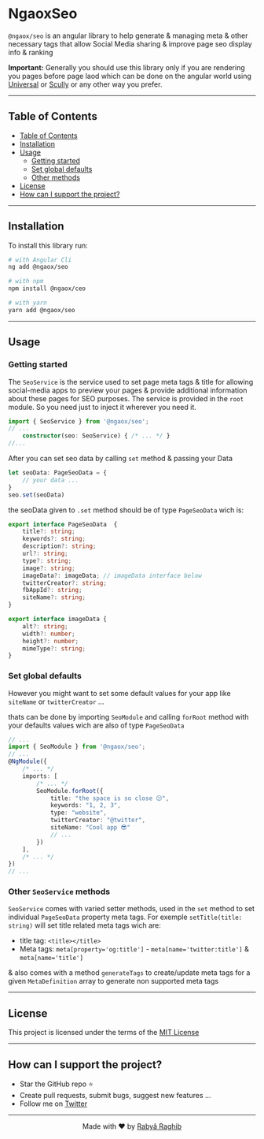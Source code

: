 # NgaoxSeo

`@ngaox/seo` is an angular library to help generate & managing meta & other necessary tags that allow Social Media sharing & improve page seo display info & ranking

**Important:** Generally you should use this library only if you are rendering you pages before page laod which can be done on the angular world using [Universal](https://angular.io/guide/universal) or [Scully](https://scully.io/) or any other way you prefer.

---

## Table of Contents

  - [Table of Contents](#table-of-contents)
  - [Installation](#installation)
  - [Usage](#usage)
    - [Getting started](#getting-started)
    - [Set global defaults](#set-global-defaults)
    - [Other methods](#other-seoservice-methods)
  - [License](#license)
  - [How can I support the project?](#how-can-i-support-the-project)

---

## Installation
To install this library run:

```bash
# with Angular Cli
ng add @ngaox/seo
```
```bash
# with npm
npm install @ngaox/ceo
```
```bash
# with yarn
yarn add @ngaox/seo
```

---

## Usage
### Getting started
The `SeoService` is the service used to set page meta tags & title for allowing social-media apps to preview your pages & provide additional information about these pages for SEO purposes. 
The service is provided in the `root` module. So you need just to inject it wherever you need it.
```ts
import { SeoService } from '@ngaox/seo';
// ...
    constructor(seo: SeoService) { /* ... */ }
//...
```
After you can set seo data by calling `set` method & passing your Data
```ts
let seoData: PageSeoData = {
    // your data ...
}
seo.set(seoData)
``` 
the seoData given to `.set` method should be of type `PageSeoData` wich is:
```ts
export interface PageSeoData  {
    title?: string;
    keywords?: string;
    description?: string;
    url?: string;
    type?: string;
    image?: string;
    imageData?: imageData; // imageData interface below 
    twitterCreator?: string;
    fbAppId?: string;
    siteName?: string;
}

export interface imageData {
    alt?: string;
    width?: number;
    height?: number;
    mimeType?: string;
}
```
### Set global defaults
However you might want to set some default values for your app like `siteName`  or `twitterCreator` ...

thats can be done by importing `SeoModule` and calling `forRoot` method with your defaults values wich are also of type `PageSeoData`
```ts
// ...
import { SeoModule } from '@ngaox/seo';
// ...
@NgModule({
    /* ... */
    imports: [
        /* ... */
        SeoModule.forRoot({
            title: "the space is so close 😕",
            keywords: "1, 2, 3",
            type: "website",
            twitterCreator: "@twitter",
            siteName: "Cool app 😎"
            // ...
        })
    ],
    /* ... */
})
// ...
```
### Other `SeoService` methods
`SeoService` comes with varied setter methods, used in the `set` method to set individual `PageSeoData` property meta tags.
For exemple `setTitle(title: string)` will set title related meta tags wich are:
- title tag: `<title></title>`
- Meta tags: `meta[property='og:title']` - `meta[name='twitter:title']` & `meta[name='title']`

& also comes with a method `generateTags` to create/update meta tags for a given `MetaDefinition` array to generate non supported meta tags

---

## License
This project is licensed under the terms of the [MIT License](LICENSE)

---

## How can I support the project?

- Star the GitHub repo ⭐
- Create pull requests, submit bugs, suggest new features ...
- Follow me on [Twitter](https://twitter.com/rabraghib)


---

<p align="center">Made with ❤️ by <a href="https://www.rabraghib.me">Rabyâ Raghib</a></p>
